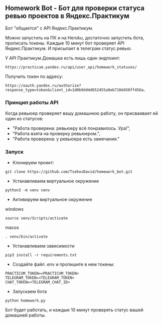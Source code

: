 ## Homework Bot - Бот для проверки статуса ревью проектов в Яндекс.Практикум

Бот "общается" с API Яндекс.Практикум.

Можно запустить на ПК и на Heroku, достаточно запустить бота, прописать токены.
Каждые 10 минут бот проверяет API Яндекс.Практикум. И присылает в телеграм статус ревью.

У API Практикум.Домашка есть лишь один эндпоинт: 
```
https://practicum.yandex.ru/api/user_api/homework_statuses/
```
Получить токен по адресу: 
```
https://oauth.yandex.ru/authorize?response_type=token&client_id=1d0b9dd4d652455a9eb710d450ff456a.
```

### Принцип работы API
Когда ревьюер проверяет вашу домашнюю работу, он присваивает ей один из статусов:

 - "Работа проверена: ревьюеру всё понравилось. Ура!",
 - "Работа взята на проверку ревьюером.",
 - "Работа проверена: у ревьюера есть замечания."

### Запуск

* Клонируем проект:

```
git clone https://github.com/TsekovDavid/homework_bot.git
```

* Устанавливаем виртуальное окружение

```
python3 -m venv venv
```

* Активируем виртуальное окружение

windows
```
source venv/Scripts/activate
```
macos
```
. venv/bin/activate
```

* Устанавливаем зависимости

```
pip3 install -r requirements.txt
```

* Создайте файл .env и пропишите в нем токены:

```
PRACTICUM_TOKEN=<PRACTICUM_TOKEN>
TELEGRAM_TOKEN=<TELEGRAM_TOKEN>
CHAT_TOKEN=<TELEGRAM_CHAT_ID>
```

* Запускаем бота

```
python homework.py
```

Бот будет работать, и каждые 10 минут проверять статус вашей домашней работы.
